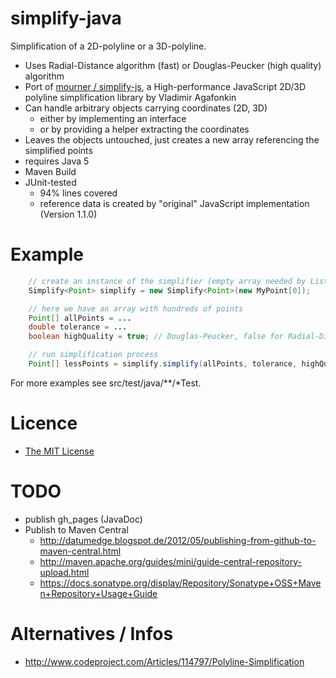 # simplify-java #

Simplification of a 2D-polyline or a 3D-polyline.

  * Uses Radial-Distance algorithm (fast) or Douglas-Peucker (high quality) algorithm
  * Port of [mourner / simplify-js](https://github.com/mourner/simplify-js), a High-performance JavaScript 2D/3D
    polyline simplification library by Vladimir Agafonkin
  * Can handle arbitrary objects carrying coordinates (2D, 3D)
    * either by implementing an interface
    * or by providing a helper extracting the coordinates
  * Leaves the objects untouched, just creates a new array referencing the simplified points
  * requires Java 5
  * Maven Build
  * JUnit-tested
    * 94% lines covered
    * reference data is created by "original" JavaScript implementation (Version 1.1.0)

# Example #

```java
    // create an instance of the simplifier (empty array needed by List.toArray)
    Simplify<Point> simplify = new Simplify<Point>(new MyPoint[0]);

    // here we have an array with hundreds of points
    Point[] allPoints = ...
    double tolerance = ...
    boolean highQuality = true; // Douglas-Peucker, false for Radial-Distance

    // run simplification process
    Point[] lessPoints = simplify.simplify(allPoints, tolerance, highQuality);
```

For more examples see src/test/java/**/*Test.

# Licence #

  * [The MIT License](http://opensource.org/licenses/MIT)

# TODO #

  * publish gh_pages (JavaDoc)
  * Publish to Maven Central
    * <http://datumedge.blogspot.de/2012/05/publishing-from-github-to-maven-central.html>
    * <http://maven.apache.org/guides/mini/guide-central-repository-upload.html>
    * <https://docs.sonatype.org/display/Repository/Sonatype+OSS+Maven+Repository+Usage+Guide>

# Alternatives / Infos #

  * <http://www.codeproject.com/Articles/114797/Polyline-Simplification>
